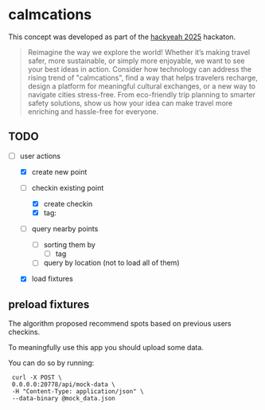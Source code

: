 # calmcations

This concept was developed as part of the [hackyeah 2025](https://hackyeah.pl) hackaton.

> Reimagine the way we explore the world! Whether it’s making travel safer, more sustainable,
> or simply more enjoyable, we want to see your best ideas in action. Consider how
> technology can address the rising trend of "calmcations", find a way that helps travelers
> recharge, design a platform for meaningful cultural exchanges, or a new way to navigate
> cities stress-free. From eco-friendly trip planning to smarter safety solutions, show us how
> your idea can make travel more enriching and hassle-free for everyone.


## TODO

- [ ] user actions
	- [x] create new point
	- [ ] checkin existing point
		- [x] create checkin
		- [x] tag:
	- [ ] query nearby points
		- [ ] sorting them by
		    - [ ] tag
		- [ ] query by location (not to load all of them)
    - [x] load fixtures


## preload fixtures

The algorithm proposed recommend spots based on previous users checkins.

To meaningfully use this app you should upload some data.

You can do so by running:
```
 curl -X POST \
 0.0.0.0:20778/api/mock-data \
 -H "Content-Type: application/json" \
 --data-binary @mock_data.json
```
